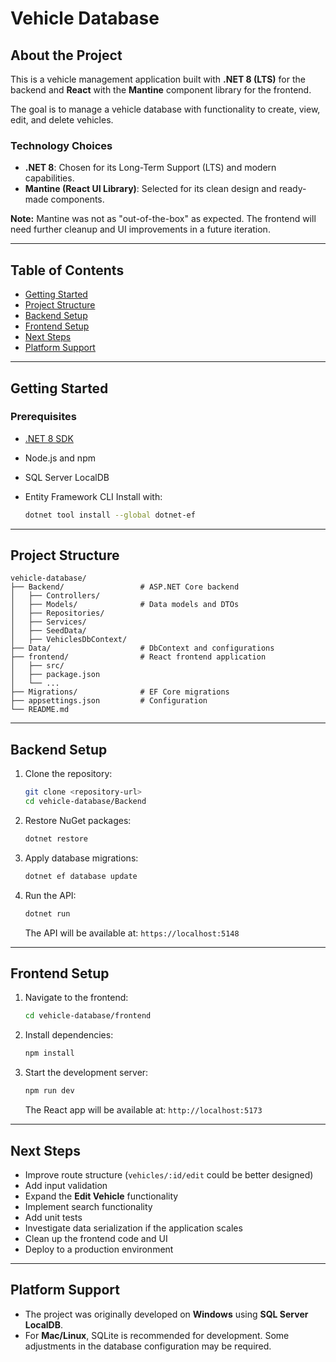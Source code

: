 # Vehicle Database

## About the Project

This is a vehicle management application built with **.NET 8 (LTS)** for the backend and **React** with the **Mantine** component library for the frontend.

The goal is to manage a vehicle database with functionality to create, view, edit, and delete vehicles.

### Technology Choices

* **.NET 8**: Chosen for its Long-Term Support (LTS) and modern capabilities.
* **Mantine (React UI Library)**: Selected for its clean design and ready-made components.

**Note:**
Mantine was not as "out-of-the-box" as expected. The frontend will need further cleanup and UI improvements in a future iteration.

---

## Table of Contents

* [Getting Started](#getting-started)
* [Project Structure](#project-structure)
* [Backend Setup](#backend-setup)
* [Frontend Setup](#frontend-setup)
* [Next Steps](#next-steps)
* [Platform Support](#platform-support)

---

## Getting Started

### Prerequisites

* [.NET 8 SDK](https://dotnet.microsoft.com/en-us/download/dotnet/8.0)
* Node.js and npm
* SQL Server LocalDB
* Entity Framework CLI
  Install with:

  ```bash
  dotnet tool install --global dotnet-ef
  ```

---

## Project Structure

```plaintext
vehicle-database/
├── Backend/                 # ASP.NET Core backend
│   ├── Controllers/
│   ├── Models/              # Data models and DTOs
│   ├── Repositories/
│   ├── Services/
│   ├── SeedData/
│   ├── VehiclesDbContext/
├── Data/                    # DbContext and configurations
├── frontend/                # React frontend application
│   ├── src/
│   ├── package.json
│   └── ...
├── Migrations/              # EF Core migrations
├── appsettings.json         # Configuration
└── README.md
```

---

## Backend Setup

1. Clone the repository:

   ```bash
   git clone <repository-url>
   cd vehicle-database/Backend
   ```

2. Restore NuGet packages:

   ```bash
   dotnet restore
   ```

3. Apply database migrations:

   ```bash
   dotnet ef database update
   ```

4. Run the API:

   ```bash
   dotnet run
   ```

   The API will be available at:
   `https://localhost:5148`

---

## Frontend Setup

1. Navigate to the frontend:

   ```bash
   cd vehicle-database/frontend
   ```

2. Install dependencies:

   ```bash
   npm install
   ```

3. Start the development server:

   ```bash
   npm run dev
   ```

   The React app will be available at:
   `http://localhost:5173`

---

## Next Steps

* Improve route structure (`vehicles/:id/edit` could be better designed)
* Add input validation
* Expand the **Edit Vehicle** functionality
* Implement search functionality
* Add unit tests
* Investigate data serialization if the application scales
* Clean up the frontend code and UI
* Deploy to a production environment

---

## Platform Support

* The project was originally developed on **Windows** using **SQL Server LocalDB**.
* For **Mac/Linux**, SQLite is recommended for development. Some adjustments in the database configuration may be required.
